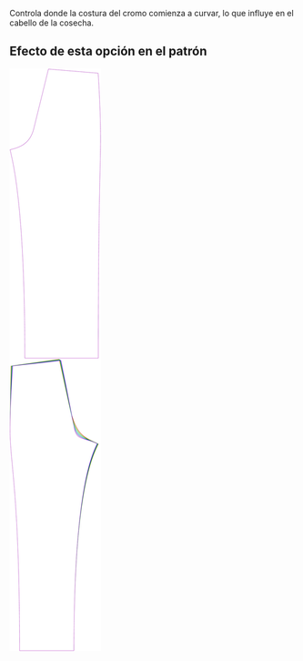 
Controla donde la costura del cromo comienza a curvar, lo que influye en el cabello de la cosecha.



## Efecto de esta opción en el patrón
![Esta imagen muestra el efecto de esta opción superponiendo varias variantes que tienen un valor diferente para esta opción](titan_crotchseamcurvestart_sample.svg "Efecto de esta opción en el patrón")